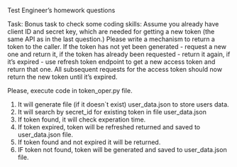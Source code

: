 Test Engineer’s homework questions

Task:
Bonus task to check some coding skills:
Assume you already have client ID and secret key, which are needed for getting a
new token (the same API as in the last question.)
Please write a mechanism to return a token to the caller. If the token has not yet
been generated - request a new one and return it, if the token has already been
requested - return it again, if it’s expired - use refresh token endpoint to get a new
access token and return that one. All subsequent requests for the access token
should now return the new token until it’s expired.

Please, execute code in token_oper.py file.

1. It will generate file (if it doesn`t exist) user_data.json to store users data.
2. It will search by secret_id for existing token in file user_data.json
3. If token found, it will check experation time.
4. If token expired, token will be refreshed returned and saved to user_data.json file.
5. If token found and not expired it will be returned.
6. IF token not found, token will be generated and saved to user_data.json file.